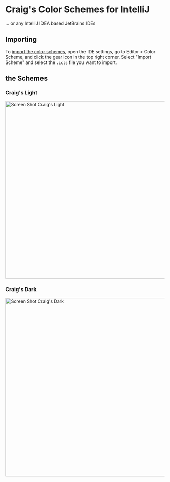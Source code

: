 # Craig's Color Schemes for IntelliJ
... or any IntelliJ IDEA based JetBrains IDEs

## Importing

To [import the color schemes](https://www.jetbrains.com/help/idea/configuring-colors-and-fonts.html#import-color-scheme), open the IDE settings, go to Editor > Color Scheme, and click the gear icon in the top right corner. Select "Import Scheme" and select the `.icls` file you want to import.

## the Schemes

### Craig's Light

<img width="560" alt="Screen Shot Craig's Light" src="https://user-images.githubusercontent.com/244258/195231498-582584f4-95a0-46ce-bcf8-31d10b390c43.png">

### Craig's Dark

<img width="563" alt="Screen Shot Craig's Dark" src="https://user-images.githubusercontent.com/244258/195233050-ef035a69-ebe2-4ae4-a8c8-60390926cd47.png">

